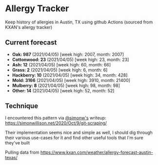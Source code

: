 # Allergy Tracker

Keep history of allergies in Austin, TX using github Actions (sourced from KXAN's allergy tracker)

## Current forecast
<!-- INJECT FORECAST -->
- **Oak: 987** (2021/04/05)  [week high: 2007, month: 2007]
- **Cottonwood: 23** (2021/04/05)  [week high: 23, month: 23]
- **Ash: 12** (2021/04/05)  [week high: 60, month: 66]
- **Grass: 2** (2021/04/05)  [week high: 6, month: 6]
- **Hackberry: 10** (2021/04/05)  [week high: 34, month: 428]
- **Mold: 3166** (2021/04/05)  [week high: 3910, month: 21400]
- **Mulberry: 8** (2021/04/05)  [week high: 98, month: 98]
- **Other: 14** (2021/04/05)  [week high: 52, month: 52]
<!-- END INJECT FORECAST -->

## Technique

I encountered this pattern via [@simonw's](https://github.com/simonw) writeup: https://simonwillison.net/2020/Oct/9/git-scraping/

Their implementation seems nice and simple as well, I should dig through their various use-cases for it and find other useful tools that I'm sure they've built

Pulling data from https://www.kxan.com/weather/allergy-forecast-austin-texas/
